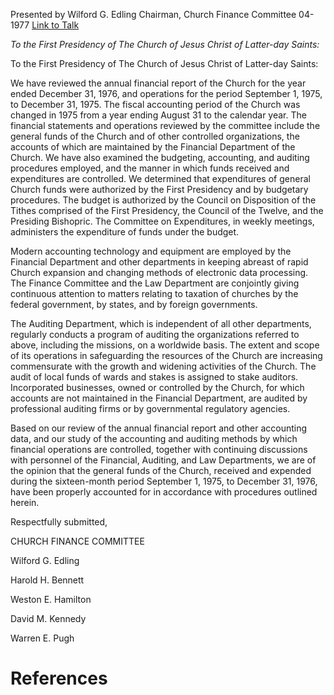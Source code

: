 Presented by Wilford G. Edling
Chairman, Church Finance Committee
04-1977
[Link to Talk](https://www.churchofjesuschrist.org/study/general-conference/1977/04/church-finance-committee-report?lang=eng)

_To the First Presidency of The Church of Jesus Christ of Latter-day Saints:_

To the First Presidency of The Church of Jesus Christ of Latter-day Saints:





We have reviewed the annual financial report of the Church for the year ended December 31, 1976, and operations for the period September 1, 1975, to December 31, 1975. The fiscal accounting period of the Church was changed in 1975 from a year ending August 31 to the calendar year. The financial statements and operations reviewed by the committee include the general funds of the Church and of other controlled organizations, the accounts of which are maintained by the Financial Department of the Church. We have also examined the budgeting, accounting, and auditing procedures employed, and the manner in which funds received and expenditures are controlled. We determined that expenditures of general Church funds were authorized by the First Presidency and by budgetary procedures. The budget is authorized by the Council on Disposition of the Tithes comprised of the First Presidency, the Council of the Twelve, and the Presiding Bishopric. The Committee on Expenditures, in weekly meetings, administers the expenditure of funds under the budget.

Modern accounting technology and equipment are employed by the Financial Department and other departments in keeping abreast of rapid Church expansion and changing methods of electronic data processing. The Finance Committee and the Law Department are conjointly giving continuous attention to matters relating to taxation of churches by the federal government, by states, and by foreign governments.

The Auditing Department, which is independent of all other departments, regularly conducts a program of auditing the organizations referred to above, including the missions, on a worldwide basis. The extent and scope of its operations in safeguarding the resources of the Church are increasing commensurate with the growth and widening activities of the Church. The audit of local funds of wards and stakes is assigned to stake auditors. Incorporated businesses, owned or controlled by the Church, for which accounts are not maintained in the Financial Department, are audited by professional auditing firms or by governmental regulatory agencies.

Based on our review of the annual financial report and other accounting data, and our study of the accounting and auditing methods by which financial operations are controlled, together with continuing discussions with personnel of the Financial, Auditing, and Law Departments, we are of the opinion that the general funds of the Church, received and expended during the sixteen-month period September 1, 1975, to December 31, 1976, have been properly accounted for in accordance with procedures outlined herein.



Respectfully submitted,

CHURCH FINANCE COMMITTEE

Wilford G. Edling

Harold H. Bennett

Weston E. Hamilton

David M. Kennedy

Warren E. Pugh

# References
